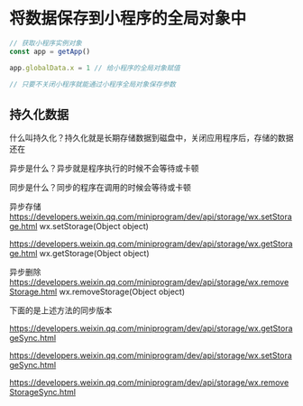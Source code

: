 # 将数据保存到小程序的全局对象中
```js
// 获取小程序实例对象
const app = getApp()

app.globalData.x = 1 // 给小程序的全局对象赋值

// 只要不关闭小程序就能通过小程序全局对象保存参数
```

## 持久化数据

什么叫持久化？持久化就是长期存储数据到磁盘中，关闭应用程序后，存储的数据还在

异步是什么？异步就是程序执行的时候不会等待或卡顿

同步是什么？同步的程序在调用的时候会等待或卡顿

异步存储
https://developers.weixin.qq.com/miniprogram/dev/api/storage/wx.setStorage.html
wx.setStorage(Object object)

https://developers.weixin.qq.com/miniprogram/dev/api/storage/wx.getStorage.html
wx.getStorage(Object object)

异步删除
https://developers.weixin.qq.com/miniprogram/dev/api/storage/wx.removeStorage.html
wx.removeStorage(Object object)

下面的是上述方法的同步版本

https://developers.weixin.qq.com/miniprogram/dev/api/storage/wx.getStorageSync.html

https://developers.weixin.qq.com/miniprogram/dev/api/storage/wx.setStorageSync.html

https://developers.weixin.qq.com/miniprogram/dev/api/storage/wx.removeStorageSync.html


